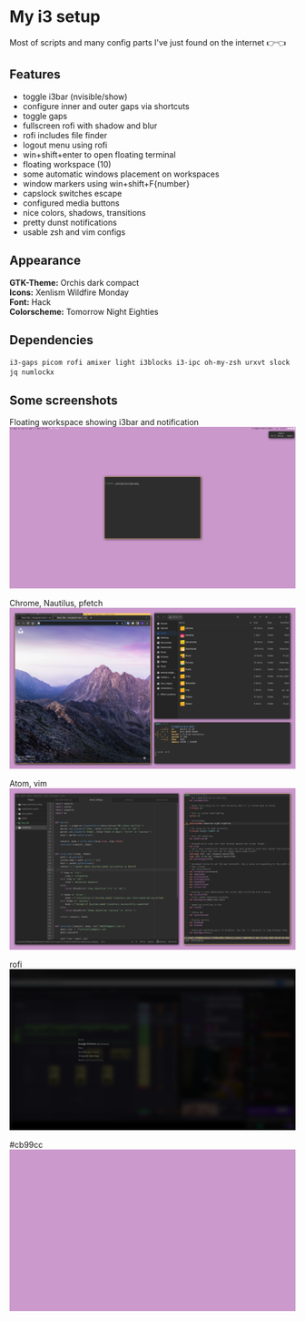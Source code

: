 # My i3 setup

Most of scripts and many config parts I've just found on the internet 👉👈

## Features

- toggle i3bar (nvisible/show)
- configure inner and outer gaps via shortcuts
- toggle gaps
- fullscreen rofi with shadow and blur
- rofi includes file finder
- logout menu using rofi
- win+shift+enter to open floating terminal
- floating workspace (10)
- some automatic windows placement on workspaces
- window markers using win+shift+F{number}
- capslock switches escape
- configured media buttons
- nice colors, shadows, transitions
- pretty dunst notifications
- usable zsh and vim configs

## Appearance

**GTK-Theme:** Orchis dark compact <br>
**Icons:** Xenlism Wildfire Monday <br>
**Font:** Hack <br>
**Colorscheme:** Tomorrow Night Eighties

## Dependencies

`i3-gaps picom rofi amixer light i3blocks i3-ipc oh-my-zsh urxvt slock jq numlockx`

## Some screenshots

Floating workspace showing i3bar and notification
![clean](clean.png)

Chrome, Nautilus, pfetch
![pfetch](fetch.png)

Atom, vim
![text editors](txt.png)

rofi
![rofi](rofi.png)

#cb99cc
![wallpaper](wallpaper.jpg)

